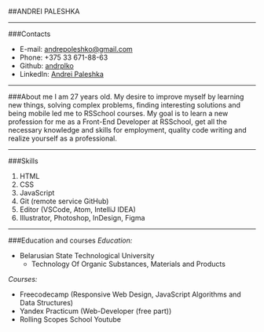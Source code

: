 ##ANDREI PALESHKA
*******
###Contacts
* E-mail: andrepoleshko@gmail.com
* Phone: +375 33 671-88-63
* Github: [andrplko](https://github.com/andrplko)
* LinkedIn: [Andrei Paleshka](https://www.linkedin.com/in/andrei-paleshka-544a9b252/)
*******
###About me
I am 27 years old. My desire to improve myself by learning new things, solving complex problems, finding interesting solutions and being mobile led me to RSSchool courses. My goal is to learn a new profession for me as a Front-End Developer at RSSchool, get all the necessary knowledge and skills for employment, quality code writing and realize yourself as a professional. 
*******
###Skills
1. HTML
2. CSS 
3. JavaScript
4. Git (remote service GitHub)
5. Editor (VSCode, Atom, IntelliJ IDEA)
6. Illustrator, Photoshop, InDesign, Figma
*******
###Education and courses
*Education:*
* Belarusian State Technological University
    * Technology Of Organic Substances, Materials and Products

*Courses:*
* Freecodecamp (Responsive Web Design, JavaScript Algorithms and Data Structures)
* Yandex Practicum (Web-Developer (free part))
* Rolling Scopes School Youtube 





